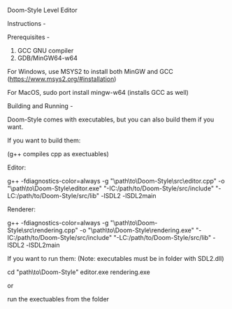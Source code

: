 Doom-Style Level Editor

Instructions -



Prerequisites -
1. GCC GNU compiler
2. GDB/MinGW64-w64

For Windows, use MSYS2 to install both MinGW and GCC (https://www.msys2.org/#installation)

For MacOS, sudo port install mingw-w64 (installs GCC as well)

Building and Running -

Doom-Style comes with executables, but you can also build them if you want.

If you want to build them:

(g++ compiles cpp as exectuables)

Editor:

  g++ -fdiagnostics-color=always -g "\path\to\Doom-Style\src\editor.cpp" -o "\path\to\Doom-Style\editor.exe" "-IC:/path/to/Doom-Style/src/include" "-LC:/path/to/Doom-Style/src/lib" -lSDL2 -lSDL2main

Renderer:

  g++ -fdiagnostics-color=always -g "\path\to\Doom-Style\src\rendering.cpp" -o "\path\to\Doom-Style\rendering.exe" "-IC:/path/to/Doom-Style/src/include" "-LC:/path/to/Doom-Style/src/lib" -lSDL2 -lSDL2main

If you want to run them:
(Note: executables must be in folder with SDL2.dll)

cd "path\to\Doom-Style"
editor.exe
rendering.exe

or

run the exectuables from the folder
